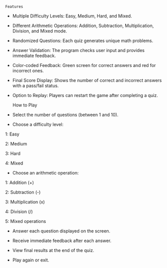     Features

* Multiple Difficulty Levels: Easy, Medium, Hard, and Mixed.

* Different Arithmetic Operations: Addition, Subtraction, Multiplication, Division, and Mixed mode.

* Randomized Questions: Each quiz generates unique math problems.

* Answer Validation: The program checks user input and provides immediate feedback.

* Color-coded Feedback: Green screen for correct answers and red for incorrect ones.

* Final Score Display: Shows the number of correct and incorrect answers with a pass/fail status.

* Option to Replay: Players can restart the game after completing a quiz.


     How to Play

* Select the number of questions (between 1 and 10).

* Choose a difficulty level:

1: Easy

2: Medium

3: Hard

4: Mixed


* Choose an arithmetic operation:

1: Addition (+)

2: Subtraction (-)

3: Multiplication (x)

4: Division (/)

5: Mixed operations


* Answer each question displayed on the screen.

* Receive immediate feedback after each answer.

* View final results at the end of the quiz.

* Play again or exit.


